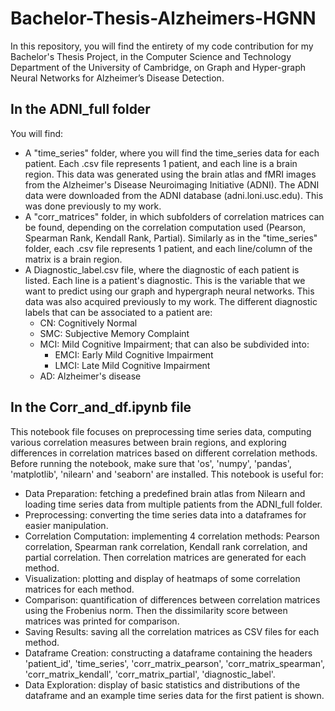 # Bachelor-Thesis-Alzheimers-HGNN
In this repository, you will find the entirety of my code contribution for my Bachelor's Thesis Project, in the Computer Science and Technology Department of the University of Cambridge, on Graph and Hyper-graph Neural Networks for Alzheimer’s Disease Detection.

## In the ADNI_full folder
You will find:
- A "time_series" folder, where you will find the time_series data for each patient. Each .csv file represents 1 patient, and each line is a brain region. This data was generated using the brain atlas and fMRI images from the Alzheimer's Disease Neuroimaging Initiative (ADNI). The ADNI data were downloaded from the ADNI database (adni.loni.usc.edu). This was done previously to my work.
- A "corr_matrices" folder, in which subfolders of correlation matrices can be found, depending on the correlation computation used (Pearson, Spearman Rank, Kendall Rank, Partial). Similarly as in the "time_series" folder, each .csv file represents 1 patient, and each line/column of the matrix is a brain region.
- A Diagnostic_label.csv file, where the diagnostic of each patient is listed. Each line is a patient's diagnostic. This is the variable that we want to predict using our graph and hypergraph neural networks. This data was also acquired previously to my work. The different diagnostic labels that can be associated to a patient are:
    - CN: Cognitively Normal
    - SMC: Subjective Memory Complaint
    - MCI: Mild Cognitive Impairment; that can also be subdivided into:
        - EMCI: Early Mild Cognitive Impairment
        - LMCI: Late Mild Cognitive Impairment
    - AD: Alzheimer's disease

## In the Corr_and_df.ipynb file
This notebook file focuses on preprocessing time series data, computing various correlation measures between brain regions, and exploring differences in correlation matrices based on different correlation methods.
Before running the notebook, make sure that 'os', 'numpy', 'pandas', 'matplotlib', 'nilearn' and 'seaborn' are installed.
This notebook is useful for:
- Data Preparation: fetching a predefined brain atlas from Nilearn and loading time series data from multiple patients from the ADNI_full folder.
- Preprocessing: converting the time series data into a dataframes for easier manipulation.
- Correlation Computation: implementing 4 correlation methods: Pearson correlation, Spearman rank correlation, Kendall rank correlation, and partial correlation. Then correlation matrices are generated for each method.
- Visualization: plotting and display of heatmaps of some correlation matrices for each method.
- Comparison: quantification of differences between correlation matrices using the Frobenius norm. Then the dissimilarity score between matrices was printed for comparison.
- Saving Results: saving all the correlation matrices as CSV files for each method.
- Dataframe Creation: constructing a dataframe containing the headers 'patient_id', 'time_series', 'corr_matrix_pearson', 'corr_matrix_spearman', 'corr_matrix_kendall', 'corr_matrix_partial', 'diagnostic_label'.
- Data Exploration: display of basic statistics and distributions of the dataframe and an example time series data for the first patient is shown.

